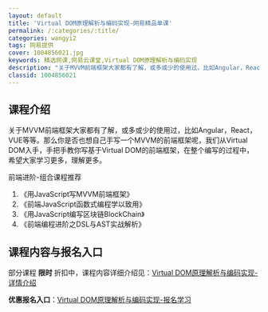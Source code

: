 ```yaml
---
layout: default
title: 'Virtual DOM原理解析与编码实现-网易精品单课'
permalink: /:categories/:title/
categories: wangyi2
tags: 网易提供
cover: 1004856021.jpg
keywords: 精选网课,网易云课堂,Virtual DOM原理解析与编码实现
description: "关于MVVM前端框架大家都有了解，或多或少的使用过，比如Angular，React，VUE等等。那么你是否也想自己手写一个MVVM的前端框架呢，我们从VirtualDOM入手，手把手教你写基"
classid: 1004856021
---
```


## 课程介绍

关于MVVM前端框架大家都有了解，或多或少的使用过，比如Angular，React，VUE等等。那么你是否也想自己手写一个MVVM的前端框架呢，我们从Virtual DOM入手，手把手教你写基于Virtual DOM的前端框架，在整个编写的过程中，希望大家学习更多，理解更多。

前端进阶-组合课程推荐
1. 《用JavaScript写MVVM前端框架》
2. 《前端JavaScript函数式编程学以致用》
3. 《用JavaScript编写区块链BlockChain》
4. 《前端编程进阶之DSL与AST实战解析》

## 课程内容与报名入口

部分课程 **限时** 折扣中，课程内容详细介绍见：[Virtual DOM原理解析与编码实现-详情介绍](https://study.163.com/course/introduction/1004856021.htm?share=1&shareId=1025206652&utm_campaign=share&utm_medium=iphoneShare&utm_source=&utm_u=1025206652)

**优惠报名入口**：[Virtual DOM原理解析与编码实现-报名学习](https://study.163.com/course/introduction/1004856021.htm?share=1&shareId=1025206652&utm_campaign=share&utm_medium=iphoneShare&utm_source=&utm_u=1025206652)

